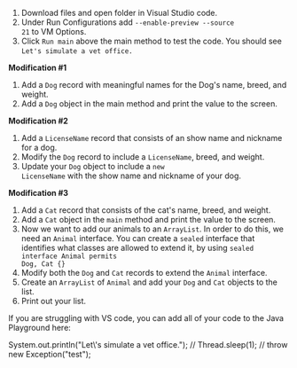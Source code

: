 1. Download files and open folder in Visual Studio code.
2. Under Run Configurations add <code>--enable-preview --source 21</code> to VM Options.
3. Click <code>Run main</code> above the main method to test the code. You should see <code>Let's simulate a vet office.</code>

<b>Modification #1</b>
1. Add a <code>Dog</code> record with meaningful names for the Dog's name, breed, and weight.
2. Add a <code>Dog</code> object in the main method and print the value to the screen.

<b>Modification #2</b>

1. Add a <code>LicenseName</code> record that consists of an show name and nickname for a dog.
2. Modify the <code>Dog</code> record to include a <code>LicenseName</code>, breed, and weight.
3. Update your <code>Dog</code> object to include a <code>new LicenseName</code> with the show name and nickname of your dog. 

<b>Modification #3</b>

1. Add a <code>Cat</code> record that consists of the cat's name, breed, and weight.
2. Add a <code>Cat</code> object in the <code>main</code> method and print the value to the screen.
3. Now we want to add our animals to an <code>ArrayList</code>. In order to do this, we need an <code>Animal</code> interface.
   You can create a <code>sealed</code> interface that identifies what classes are allowed to extend it, by using
   <code>sealed interface Animal permits Dog, Cat {}</code>
4. Modify both the <code>Dog</code> and <code>Cat</code> records to extend the <code>Animal</code> interface.
5. Create an <code>ArrayList</code> of <code>Animal</code> and add your <code>Dog</code> and <code>Cat</code> objects to the list.
6. Print out your list. 

If you are struggling with VS code, you can add all of your code to the Java Playground here:

<java-playground id="pg1" style="display: block;">
    <snippet>
      System.out.println("Let\'s simulate a vet office.");
      // Thread.sleep(1);
      // throw new Exception("test");
    </snippet>
  </java-playground>

